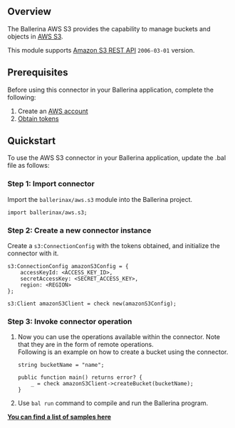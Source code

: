 ## Overview
The Ballerina AWS S3 provides the capability to manage buckets and objects in [AWS S3](https://aws.amazon.com/s3/).

This module supports [Amazon S3 REST API](https://docs.aws.amazon.com/AmazonS3/latest/API/Welcome.html) `2006-03-01` version.
 
## Prerequisites
Before using this connector in your Ballerina application, complete the following:
1. Create an [AWS account](https://portal.aws.amazon.com/billing/signup?nc2=h_ct&src=default&redirect_url=https%3A%2F%2Faws.amazon.com%2Fregistration-confirmation#/start)
2. [Obtain tokens](https://docs.aws.amazon.com/IAM/latest/UserGuide/id_credentials_access-keys.html)

## Quickstart
To use the AWS S3 connector in your Ballerina application, update the .bal file as follows:

### Step 1: Import connector
Import the `ballerinax/aws.s3` module into the Ballerina project.
```ballerina
import ballerinax/aws.s3;
```

### Step 2: Create a new connector instance
Create a `s3:ConnectionConfig` with the tokens obtained, and initialize the connector with it.
```ballerina
s3:ConnectionConfig amazonS3Config = {
    accessKeyId: <ACCESS_KEY_ID>,
    secretAccessKey: <SECRET_ACCESS_KEY>,
    region: <REGION>
};

s3:Client amazonS3Client = check new(amazonS3Config);
```

### Step 3: Invoke connector operation
1. Now you can use the operations available within the connector. Note that they are in the form of remote operations.  
Following is an example on how to create a bucket using the connector.

    ```ballerina
    string bucketName = "name";

    public function main() returns error? {
        _ = check amazonS3Client->createBucket(bucketName);
    }
    ```
2. Use `bal run` command to compile and run the Ballerina program.

**[You can find a list of samples here](https://github.com/ballerina-platform/module-ballerinax-aws.s3/tree/master/samples)**
